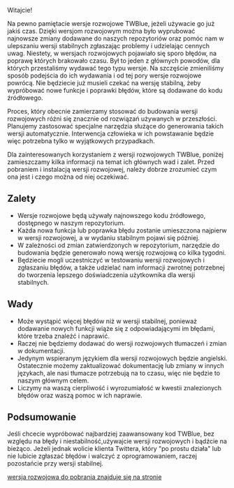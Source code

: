 <!--
.. title: Wersje rozwojowe powracają!
.. slug: snapshots
.. date: 2017-11-11 08:37:55 UTC-06:00
.. tags: 
.. category: 
.. link: 
.. description: 
.. type: text
-->

Witajcie!

Na pewno pamiętacie wersje rozwojowe TWBlue, jeżeli używacie go już jakiś czas. Dzięki wersjom rozwojowym można było wyprubować najnowsze zmiany dodawane do naszych repozytoriów oraz pomóc nam w ulepszaniu wersji stabilnych zgłaszając problemy i udzielając cennych uwag. Niestety, w wersjach rozwojowych pojawiało się sporo błędów, na poprawę których brakowało czasu. Był to jeden z głównych powodów, dla których przestaliśmy wydawać tego typu wersje. Na szczęście zmieniliśmy sposób podejścia do ich wydawania i od tej pory wersje rozwojowe powrócą. Nie będziecie już musieli czekać na wersję stabilną, żeby wypróbować nowe funkcje i poprawki błędów, które są dodawane do kodu źródłowego.

Proces, który obecnie zamierzamy stosować do budowania wersji rozwojowych różni się znacznie od rozwiązań używanych w przeszłości. Planujemy zastosować specjalne narzędzia służące do generowania takich wersji automatycznie. Interwencja człowieka w ich powstawanie będzie więc potrzebna tylko w wyjątkowych przypadkach.

Dla zainteresowanych korzystaniem z wersji rozwojowych TWBlue, poniżej zamieszczamy kilka informacji na temat ich głównych wad i zalet. Przed pobraniem i instalacją wersji rozwojowej, należy dobrze zrozumieć czym ona jest i czego można od niej oczekiwać.

## Zalety

* Wersje rozwojowe będą używały najnowszego kodu źródłowego, dostępnego w naszym repozytorium.
* Każda nowa funkcja lub poprawka błędu zostanie umieszczona najpierw w wersji rozwojowej, a w wydaniu stabilnym pojawi się później.
* W zależności od zmian zatwierdzonych w repozytorium, narzędzie do budowania będzie generowało nową wersję rozwojową co kilka tygodni.
* Będziecie mogli uczestniczyć w testowaniu wersji rozwojowych i zgłaszaniu błędów, a także udzielać nam informacji zwrotnej potrzebnej do tworzenia lepszego doświadczenia użytkownika dla wersji stabilnych.

## Wady

* Może wystąpić więcej błędów niż w wersji stabilnej, ponieważ dodawanie nowych funkcji wiąże się z odpowiadającymi im błędami, które trzeba znaleźć i naprawić.
* Raczej nie będziemy dodawać do wersji rozwojowych tłumaczeń i zmian w dokumentacji.
* Jedynym wspieranym językiem dla wersji rozwojowych będzie angielski. Ostatecznie możemy zaktualizować dokumentację lub zmiany w innych językach, ale nasi tłumacze potrzebują na to czasu, więc nie będzie to naszym głównym celem.
* Liczymy na waszą cierpliwość i wyrozumiałość w kwestii znalezionych błędów oraz waszą pomoc w ich naprawie.

## Podsumowanie

Jeśli chcecie wypróbować najbardziej zaawansowany kod TWBlue, bez względu na błędy i niestabilność,używajcie wersji rozwojowych i bądźcie na bieżąco. Jeżeli jednak wolicie klienta Twittera, który "po prostu działa" lub nie lubicie zgłaszać błędów i walczyć z oprogramowaniem, raczej pozostańcie przy wersji stabilnej.

[wersja rozwojowa do pobrania znajduje się na stronie](https://twblue.es/downloads)